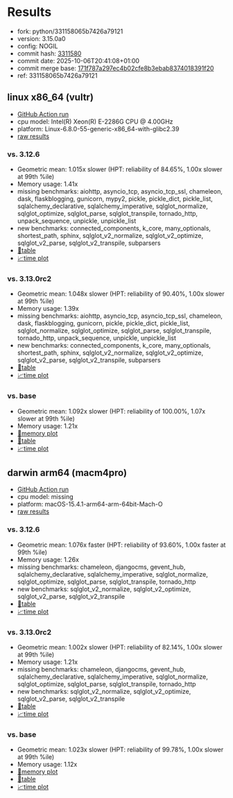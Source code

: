 # Results

- fork: python/331158065b7426a79121
- version: 3.15.0a0
- config: NOGIL
- commit hash: [3311580](https://github.com/python/cpython/commit/3311580)
- commit date: 2025-10-06T20:41:08+01:00
- commit merge base: [171f787a297ec4b02cfe8b3ebab8374018391f20](https://github.com/python/cpython/commit/171f787a297ec4b02cfe8b3ebab8374018391f20)
- ref: 331158065b7426a79121

## linux x86_64 (vultr)

- [GitHub Action run](https://github.com/facebookexperimental/free-threading-benchmarking/actions/runs/18298247294)
- cpu model: Intel(R) Xeon(R) E-2286G CPU @ 4.00GHz
- platform: Linux-6.8.0-55-generic-x86_64-with-glibc2.39
- [raw results](bm-20251006-vultr-x86_64-python-331158065b7426a79121-3.15.0a0-3311580.json)

### vs. 3.12.6

- Geometric mean: 1.015x slower (HPT: reliability of 84.65%, 1.00x slower at 99th %ile)
- Memory usage: 1.41x
- missing benchmarks: aiohttp, asyncio_tcp, asyncio_tcp_ssl, chameleon, dask, flaskblogging, gunicorn, mypy2, pickle, pickle_dict, pickle_list, sqlalchemy_declarative, sqlalchemy_imperative, sqlglot_normalize, sqlglot_optimize, sqlglot_parse, sqlglot_transpile, tornado_http, unpack_sequence, unpickle, unpickle_list
- new benchmarks: connected_components, k_core, many_optionals, shortest_path, sphinx, sqlglot_v2_normalize, sqlglot_v2_optimize, sqlglot_v2_parse, sqlglot_v2_transpile, subparsers
- [📄table](bm-20251006-vultr-x86_64-python-331158065b7426a79121-3.15.0a0-3311580-vs-3.12.6.md)
- [📈time plot](bm-20251006-vultr-x86_64-python-331158065b7426a79121-3.15.0a0-3311580-vs-3.12.6.svg)

### vs. 3.13.0rc2

- Geometric mean: 1.048x slower (HPT: reliability of 90.40%, 1.00x slower at 99th %ile)
- Memory usage: 1.39x
- missing benchmarks: aiohttp, asyncio_tcp, asyncio_tcp_ssl, chameleon, dask, flaskblogging, gunicorn, pickle, pickle_dict, pickle_list, sqlglot_normalize, sqlglot_optimize, sqlglot_parse, sqlglot_transpile, tornado_http, unpack_sequence, unpickle, unpickle_list
- new benchmarks: connected_components, k_core, many_optionals, shortest_path, sphinx, sqlglot_v2_normalize, sqlglot_v2_optimize, sqlglot_v2_parse, sqlglot_v2_transpile, subparsers
- [📄table](bm-20251006-vultr-x86_64-python-331158065b7426a79121-3.15.0a0-3311580-vs-3.13.0rc2.md)
- [📈time plot](bm-20251006-vultr-x86_64-python-331158065b7426a79121-3.15.0a0-3311580-vs-3.13.0rc2.svg)

### vs. base

- Geometric mean: 1.092x slower (HPT: reliability of 100.00%, 1.07x slower at 99th %ile)
- Memory usage: 1.21x
- [🧠memory plot](bm-20251006-vultr-x86_64-python-331158065b7426a79121-3.15.0a0-3311580-vs-base-mem.svg)
- [📄table](bm-20251006-vultr-x86_64-python-331158065b7426a79121-3.15.0a0-3311580-vs-base.md)
- [📈time plot](bm-20251006-vultr-x86_64-python-331158065b7426a79121-3.15.0a0-3311580-vs-base.svg)

## darwin arm64 (macm4pro)

- [GitHub Action run](https://github.com/facebookexperimental/free-threading-benchmarking/actions/runs/18298247294)
- cpu model: missing
- platform: macOS-15.4.1-arm64-arm-64bit-Mach-O
- [raw results](bm-20251006-macm4pro-arm64-python-331158065b7426a79121-3.15.0a0-3311580.json)

### vs. 3.12.6

- Geometric mean: 1.076x faster (HPT: reliability of 93.60%, 1.00x faster at 99th %ile)
- Memory usage: 1.26x
- missing benchmarks: chameleon, djangocms, gevent_hub, sqlalchemy_declarative, sqlalchemy_imperative, sqlglot_normalize, sqlglot_optimize, sqlglot_parse, sqlglot_transpile, tornado_http
- new benchmarks: sqlglot_v2_normalize, sqlglot_v2_optimize, sqlglot_v2_parse, sqlglot_v2_transpile
- [📄table](bm-20251006-macm4pro-arm64-python-331158065b7426a79121-3.15.0a0-3311580-vs-3.12.6.md)
- [📈time plot](bm-20251006-macm4pro-arm64-python-331158065b7426a79121-3.15.0a0-3311580-vs-3.12.6.svg)

### vs. 3.13.0rc2

- Geometric mean: 1.002x slower (HPT: reliability of 82.14%, 1.00x slower at 99th %ile)
- Memory usage: 1.21x
- missing benchmarks: chameleon, djangocms, gevent_hub, sqlalchemy_declarative, sqlalchemy_imperative, sqlglot_normalize, sqlglot_optimize, sqlglot_parse, sqlglot_transpile, tornado_http
- new benchmarks: sqlglot_v2_normalize, sqlglot_v2_optimize, sqlglot_v2_parse, sqlglot_v2_transpile
- [📄table](bm-20251006-macm4pro-arm64-python-331158065b7426a79121-3.15.0a0-3311580-vs-3.13.0rc2.md)
- [📈time plot](bm-20251006-macm4pro-arm64-python-331158065b7426a79121-3.15.0a0-3311580-vs-3.13.0rc2.svg)

### vs. base

- Geometric mean: 1.023x slower (HPT: reliability of 99.78%, 1.00x slower at 99th %ile)
- Memory usage: 1.12x
- [🧠memory plot](bm-20251006-macm4pro-arm64-python-331158065b7426a79121-3.15.0a0-3311580-vs-base-mem.svg)
- [📄table](bm-20251006-macm4pro-arm64-python-331158065b7426a79121-3.15.0a0-3311580-vs-base.md)
- [📈time plot](bm-20251006-macm4pro-arm64-python-331158065b7426a79121-3.15.0a0-3311580-vs-base.svg)

